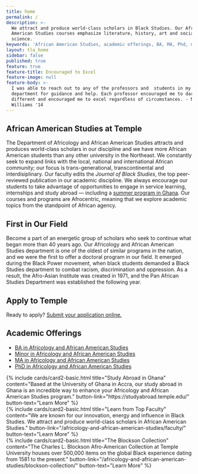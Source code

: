 ```yaml
---
title: home
permalink: /
description: >-
  We attract and produce world-class scholars in Black Studies. Our African
  American Studies courses emphasize literature, history, art and social
  science.
keywords: 'African American Studies, academic offerings, BA, MA, Phd, minor'
layout: tla_home
sidebar: false
published: true
feature: true
feature-title: Encouraged to Excel
feature-image: null
feature-body: >-
  I was able to reach out to any of the professors and  students in my
  department for guidance and help. Each professor encouraged me to dare to be
  different and encouraged me to excel regardless of circumstances. - NeShae
  Williams '14
---
```

## African American Studies at Temple
The Department of Africology and African American Studies attracts and produces world-class scholars in our discipline and we have more African American students than any other university in the Northeast. We constantly seek to expand links with the local, national and international African community; our focus is trans-generational, transcontinental and interdisiplinary. Our faculty edits the _Journal of Black Studies_, the top peer-reviewed publication in our academic discipline. We always encourage our students to take advantage of opportunities to engage in service learning, internships and study abroad — including a [summer program in Ghana](https://studyabroad.temple.edu/). Our courses and programs are Afrocentric, meaning that we explore academic topics from the standpoint of African agency.

## First in Our Field
Become a part of an energetic group of scholars who seek to continue what began more than 40 years ago. Our Africology and African American Studies department is one of the oldest of similar programs in the nation, and we were the first to offer a doctoral program in our field. It emerged during the Black Power movement, when black students demanded a Black Studies department to combat racism, discrimination and oppression. As a result, the Afro-Asian Institute was created in 1971, and the Pan African Studies Department was established the following year.

## Apply to Temple
Ready to apply? [Submit your application online.](http://admissions.temple.edu/apply)

## Academic Offerings
- [BA in Africology and African American Studies](http://bulletin.temple.edu/undergraduate/liberal-arts/africology-african-american-studies/ba-africology-african-american-studies/)
- [Minor in Africology and African American Studies](http://bulletin.temple.edu/undergraduate/liberal-arts/africology-african-american-studies/minor-africology-african-american-studies/)
- [MA in Africology and African American Studies](http://bulletin.temple.edu/graduate/scd/cla/africology-african-american-studies-ma/)
- [PhD in Africology and African American Studies](http://bulletin.temple.edu/graduate/scd/cla/africology-african-american-studies-phd/)

<div class="row row-wide">
  <div class="col m12 l4">{% include cards/card2-basic.html
    title="Study Abroad in Ghana"
    content="Based at the University of Ghana in Accra, our study abroad in Ghana is an incredible way to enhance your Africology and African American Studies program."
    button-link="https://studyabroad.temple.edu/"
    button-text="Learn More" %}
  </div>
  <div class="row row-wide">
    <div class="col m12 l4">{% include cards/card2-basic.html
      title="Learn from Top Faculty"
      content="We are known for our innovation, energy and influence in Black Studies. We attract and produce world-class scholars in African American Studies."
      button-link="/africology-and-african-american-studies/faculty/"
      button-text="Learn More" %}
    </div>
    <div class="row row-wide">
      <div class="col m12 l4">{% include cards/card2-basic.html
        title="The Blockson Collection"
        content="The Charles L. Blockson Afro-American Collection at Temple University houses over 500,000 items on the global Black experience dating from 1581 to the present."
        button-link="/africology-and-african-american-studies/blockson-collection/"
        button-text="Learn More" %}
      </div>
</div>
